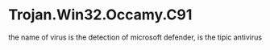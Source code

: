 # Trojan.Win32.Occamy.C91
the name of virus is the detection of microsoft defender, is the tipic antivirus
